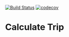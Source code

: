 [![Build Status](https://travis-ci.org/Vlad340/costOrderTaxi.svg?branch=master)](https://travis-ci.org/Vlad340/costOrderTaxi)
[![codecov](https://codecov.io/gh/Vlad340/costOrderTaxi/branch/master/graph/badge.svg)](https://codecov.io/gh/Vlad340/costOrderTaxi)
# Calculate Trip
